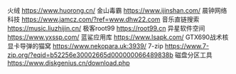 火绒
https://www.huorong.cn/
金山毒霸
https://www.ijinshan.com/
晨钟网络科技
https://www.jamcz.com/?ref=www.dhw22.com
音乐直链搜索
https://music.liuzhijin.cn/
极客root99
https://root99.cn
异星软件空间
https://www.yxssp.com/
蓝鲨应用库
https://www.lsapk.com/
GTX690战术核显卡导弹的猫窝
https://www.nekopara.uk:3939/
7-zip
https://www.7-zip.org/?eqid=b52256e30002665d000000066489838b
磁盘分区工具
https://www.diskgenius.cn/download.php

